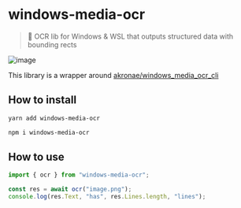 # windows-media-ocr
> 🔎 OCR lib for Windows & WSL that outputs structured data with bounding rects

![image](https://github.com/user-attachments/assets/44d3f157-241b-4a36-a0a6-bcc5742625f2)

This library is a wrapper around [akronae/windows_media_ocr_cli](https://github.com/Akronae/windows_media_ocr_cli)

## How to install
```bash
yarn add windows-media-ocr
```
```bash
npm i windows-media-ocr
```

## How to use

```ts
import { ocr } from "windows-media-ocr";

const res = await ocr("image.png");
console.log(res.Text, "has", res.Lines.length, "lines");
```
